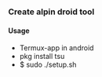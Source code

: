 ### Create alpin droid tool

#### Usage

+ Termux-app in android
+ pkg install tsu
+ $ sudo ./setup.sh
